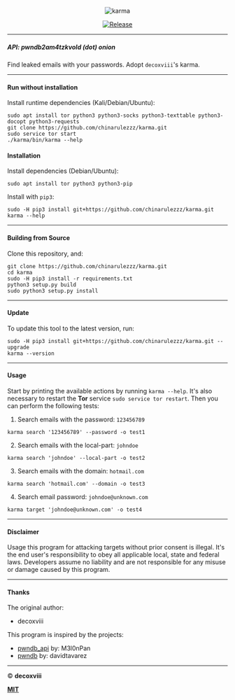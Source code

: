 
<p align="center">
 <img alt="karma" src="https://i.imgur.com/C3zISlU.gif"/>
 <p align="center">
  <a href="https://github.com/chinarulezzz/karma/releases/latest">
   <img alt="Release" src="https://img.shields.io/github/tag/chinarulezzz/karma.svg">
  </a>
 </p>
</p>

---

##### API: pwndb2am4tzkvold (dot) onion

Find leaked emails with your passwords.
Adopt `decoxviii`'s karma.

---

#### Run without installation

Install runtime dependencies (Kali/Debian/Ubuntu):
```
sudo apt install tor python3 python3-socks python3-texttable python3-docopt python3-requests
git clone https://github.com/chinarulezzz/karma.git
sudo service tor start
./karma/bin/karma --help
```

#### Installation

Install dependencies (Debian/Ubuntu):
```
sudo apt install tor python3 python3-pip
```

Install with `pip3`:
```
sudo -H pip3 install git+https://github.com/chinarulezzz/karma.git
karma --help
```

---

#### Building from Source

Clone this repository, and:
```
git clone https://github.com/chinarulezzz/karma.git
cd karma
sudo -H pip3 install -r requirements.txt
python3 setup.py build
sudo python3 setup.py install
```

---

#### Update

To update this tool to the latest version, run:
```
sudo -H pip3 install git+https://github.com/chinarulezzz/karma.git --upgrade
karma --version
```

---

#### Usage

Start by printing the available actions by running `karma --help`.
It's also necessary to restart the **Tor** service `sudo service tor restart`.
Then you can perform the following tests:

1. Search emails with the password: `123456789`
```
karma search '123456789' --password -o test1
```

2. Search emails with the local-part: `johndoe`
```
karma search 'johndoe' --local-part -o test2
```

3. Search emails with the domain: `hotmail.com`
```
karma search 'hotmail.com' --domain -o test3
```

4. Search email password: `johndoe@unknown.com`
```
karma target 'johndoe@unknown.com' -o test4
```

---

#### Disclaimer

Usage this program for attacking targets without prior consent is illegal.
It's the end user's responsibility to obey all applicable local, state and
federal laws. Developers assume no liability and are not responsible for any
misuse or damage caused by this program.

---

#### Thanks

The original author:
+ decoxviii

This program is inspired by the projects:
+ [pwndb_api](https://github.com/M3l0nPan/pwndb_api) by: M3l0nPan
+ [pwndb](https://github.com/davidtavarez/pwndb)     by: davidtavarez

---

© **decoxviii**

**[MIT](https://github.com/chinarulezzz/karma/blob/master/LICENSE)**
